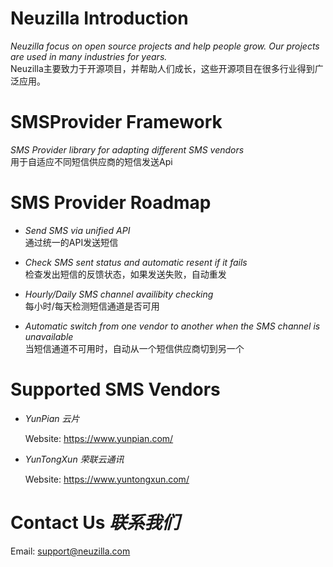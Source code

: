 # Neuzilla Introduction
 _Neuzilla focus on open source projects and help people grow. Our projects are used in many industries for years._  
 Neuzilla主要致力于开源项目，并帮助人们成长，这些开源项目在很多行业得到广泛应用。

# SMSProvider Framework
_SMS Provider library for adapting different SMS vendors_  
用于自适应不同短信供应商的短信发送Api

# SMS Provider Roadmap
- _Send SMS via unified API_  
  通过统一的API发送短信

- _Check SMS sent status and automatic resent if it fails_  
  检查发出短信的反馈状态，如果发送失败，自动重发

- _Hourly/Daily SMS channel availibity checking_  
  每小时/每天检测短信通道是否可用

- _Automatic switch from one vendor to another when the SMS channel is unavailable_  
  当短信通道不可用时，自动从一个短信供应商切到另一个

# Supported SMS Vendors
- _YunPian 云片_
  
  Website: https://www.yunpian.com/

- _YunTongXun 荣联云通讯_
  
  Website: https://www.yuntongxun.com/

# Contact Us _联系我们_

Email: <support@neuzilla.com>  



